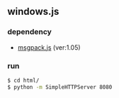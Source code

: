 

## windows.js 


### dependency 

 - [msgpack.js](http://msgpack.org/) (ver:1.05)

### run

```sh
$ cd html/
$ python -m SimpleHTTPServer 8080
```

